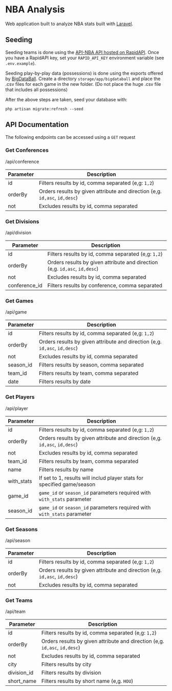 # NBA Analysis

Web application built to analyze NBA stats built with [Laravel](https://laravel.com/docs).

## Seeding

Seeding teams is done using the [API-NBA API hosted on RapidAPI](https://rapidapi.com/api-sports/api/api-nba). Once you have a RapidAPI key, set your `RAPID_API_KEY` environment variable (see `.env.example`).

Seeding play-by-play data (possessions) is done using the exports offered by [BigDataBall](https://www.bigdataball.com/nba-historical-playbyplay-dataset/). Create a directory `storage/app/bigdataball` and place the .csv files for each game in the new folder. (Do not place the huge .csv file that includes all possessions)

After the above steps are taken, seed your database with:

`php artisan migrate:refresh --seed`

## API Documentation

The following endpoints can be accessed using a `GET` request 

### Get Conferences

/api/conference

| Parameter     | Description   |
| ------------- | ------------- |
| id            | Filters results by id, comma separated (e,g: `1,2`)                           |
| orderBy       | Orders results by given attribute and direction (e,g. `id,asc`, `id,desc`)    |
| not           | Excludes results by id, comma separated                                       |

### Get Divisions

/api/division

| Parameter     | Description   |
| ------------- | ------------- |
| id            | Filters results by id, comma separated (e,g: `1,2`)                           |
| orderBy       | Orders results by given attribute and direction (e,g. `id,asc`, `id,desc`)    |
| not           | Excludes results by id, comma separated                                       |
| conference_id | Filters results by conference, comma separated                                |

### Get Games

/api/game

| Parameter     | Description   |
| ------------- | ------------- |
| id            | Filters results by id, comma separated (e,g: `1,2`)                           |
| orderBy       | Orders results by given attribute and direction (e,g. `id,asc`, `id,desc`)    |
| not           | Excludes results by id, comma separated                                       |
| season_id     | Filters results by season, comma separated                                    |
| team_id       | Filters results by team, comma separated                                      |
| date          | Filters results by date                                                       |

### Get Players

/api/player

| Parameter     | Description   |
| ------------- | ------------- |
| id            | Filters results by id, comma separated (e,g: `1,2`)                           |
| orderBy       | Orders results by given attribute and direction (e,g. `id,asc`, `id,desc`)    |
| not           | Excludes results by id, comma separated                                       |
| team_id       | Filters results by team, comma separated                                      |
| name          | Filters results by name                                                       |
| with_stats    | If set to 1, results will includ player stats for specified game/season       |
| game_id       | `game_id` or `season_id` parameters required with `with_stats` parameter      |
| season_id     | `game_id` or `season_id` parameters required with `with_stats` parameter      |

### Get Seasons

/api/season

| Parameter     | Description   |
| ------------- | ------------- |
| id            | Filters results by id, comma separated (e,g: `1,2`)                           |
| orderBy       | Orders results by given attribute and direction (e,g. `id,asc`, `id,desc`)    |
| not           | Excludes results by id, comma separated                                       |

### Get Teams

/api/team

| Parameter     | Description   |
| ------------- | ------------- |
| id            | Filters results by id, comma separated (e,g: `1,2`)                           |
| orderBy       | Orders results by given attribute and direction (e,g. `id,asc`, `id,desc`)    |
| not           | Excludes results by id, comma separated                                       |
| city          | Filters results by city                                                       |
| division_id   | Filters results by division                                                   |
| short_name    | Filters results by short name (e,g. `HOU`)                                    |
